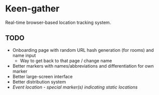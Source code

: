 # Keen-gather

Real-time browser-based location tracking system.

## TODO

- Onboarding page with random URL hash generation (for rooms) and name input
  - Way to get back to that page / change name
- Better markers with names/abbreviations and differentiation for own marker
- Better large-screen interface
- Better distribution system
- *Event location - special marker(s) indicating static locations*